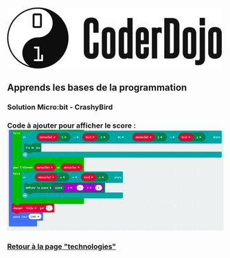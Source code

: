 ![Logo CoderDojo](./images/coderdojo-logo.png)

## Apprends les bases de la programmation

### Solution Micro:bit - CrashyBird

### Code à ajouter pour afficher le score : ![code du score](./images/microbit/code-score.png)

### [Retour à la page "technologies"](https://github.com/PaulineRoppe/CoderDojo-Workshop/blob/master/technologies.md)
